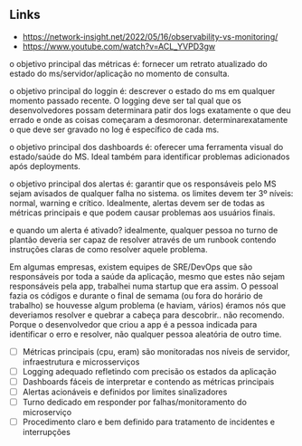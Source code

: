 ## Links
- https://network-insight.net/2022/05/16/observability-vs-monitoring/
- https://www.youtube.com/watch?v=ACL_YVPD3gw


o objetivo principal das métricas é: fornecer um retrato atualizado do estado do ms/servidor/aplicação no momento de consulta. 

o objetivo principal do loggin é: descrever o estado do ms em qualquer momento passado recente. O logging deve ser tal qual que os desenvolvedores possam determinara patir dos logs exatamente o que deu errado e onde as coisas começaram a desmoronar. determinarexatamente o que deve ser gravado no log é específico de cada ms.

o objetivo principal dos dashboards é: oferecer uma ferramenta visual do estado/saúde do MS. Ideal também para identificar problemas adicionados após deployments.

o objetivo principal dos alertas é: garantir que os responsáveis pelo MS sejam avisados de qualquer falha no sistema. os limites devem ter 3º níveis: normal, warning e crítico. Idealmente, alertas devem ser de todas as métricas principais e que podem causar problemas aos usuários finais. 

e quando um alerta é ativado? idealmente, qualquer pessoa no turno de plantão deveria ser capaz de resolver através de um runbook contendo instruções claras de como resolver aquele problema. 

Em algumas empresas, existem equipes de SRE/DevOps que são responsáveis por toda a saúde da aplicação, mesmo que estes não sejam responsáveis pela app, trabalhei numa startup que era assim. O pessoal fazia os códigos e durante o final de semama (ou fora do horário de trabalho) se houvesse algum problema (e haviam, vários) éramos nós que deveriamos resolver e quebrar a cabeça para descobrir.. não recomendo. Porque o desenvolvedor que criou a app é a pessoa indicada para identificar o erro e resolver, não qualquer pessoa aleatória de outro time. 



- [ ] Métricas principais (cpu, eram) são monitoradas nos níveis de servidor, infraestrutura e microsserviços
- [ ] Logging adequado refletindo com precisão os estados da aplicação
- [ ] Dashboards fáceis de interpretar e contendo as métricas principais
- [ ] Alertas acionáveis e definidos por limites sinalizadores
- [ ] Turno dedicado em responder por falhas/monitoramento do microserviço
- [ ] Procedimento claro e bem definido para tratamento de incidentes e interrupções
